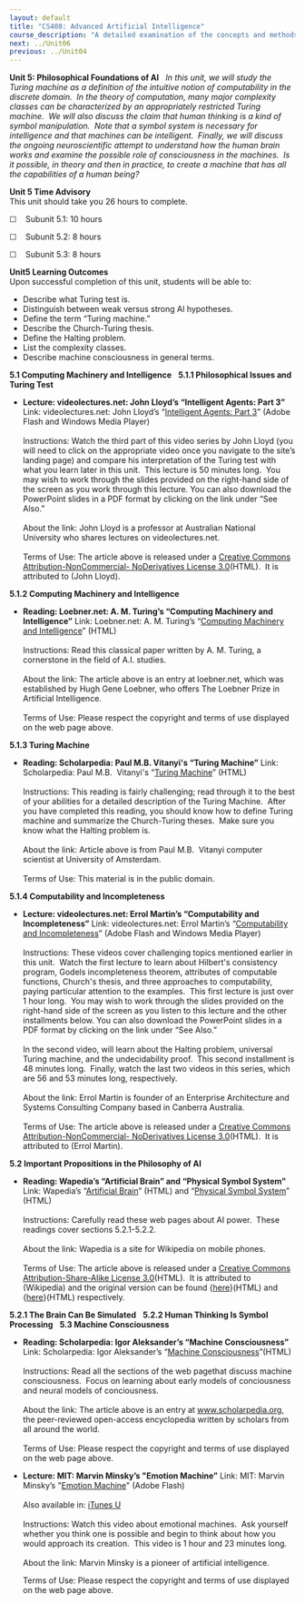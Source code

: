 ```yaml
---
layout: default
title: "CS408: Advanced Artificial Intelligence"
course_description: "A detailed examination of the concepts and methods of artificial intelligence. Topics include heuristic search procedures for general graphs, game playing strategies, resolution and rule based deduction systems, knowledge representation, and reasoning with uncertainty."
next: ../Unit06
previous: ../Unit04
---
```

**Unit 5: Philosophical Foundations of AI** <span id="5"></span> 
*In this unit, we will study the Turing machine as a definition of the
intuitive notion of computability in the discrete domain.  In the theory
of computation, many major complexity classes can be characterized by an
appropriately restricted Turing machine.  We will also discuss the claim
that human thinking is a kind of symbol manipulation.  Note that a
symbol system is necessary for intelligence and that machines can be
intelligent.  Finally, we will discuss the ongoing neuroscientific
attempt to understand how the human brain works and examine the possible
role of consciousness in the machines.  Is it possible, in theory and
then in practice, to create a machine that has all the capabilities of a
human being?*

**Unit 5 Time Advisory**  
This unit should take you 26 hours to complete.  
  
 ☐    Subunit 5.1: 10 hours

☐    Subunit 5.2: 8 hours

☐    Subunit 5.3: 8 hours

**Unit5 Learning Outcomes**  
Upon successful completion of this unit, students will be able to:

-   Describe what Turing test is.
-   Distinguish between weak versus strong AI hypotheses.
-   Define the term “Turing machine.”
-   Describe the Church-Turing thesis.
-   Define the Halting problem.
-   List the complexity classes.
-   Describe machine consciousness in general terms.

**5.1 Computing Machinery and Intelligence** <span id="5.1"></span> 
**5.1.1 Philosophical Issues and Turing Test** <span id="5.1.1"></span> 
-   **Lecture: videolectures.net: John Lloyd’s “Intelligent Agents: Part
    3”**
    Link: videolectures.net: John Lloyd’s “[Intelligent Agents: Part
    3](http://videolectures.net/ssll09_lloyd_inta/)” (Adobe Flash and
    Windows Media Player)  
        
     Instructions: Watch the third part of this video series by John
    Lloyd (you will need to click on the appropriate video once you
    navigate to the site’s landing page) and compare his interpretation
    of the Turing test with what you learn later in this unit.  This
    lecture is 50 minutes long.  You may wish to work through the slides
    provided on the right-hand side of the screen as you work through
    this lecture. You can also download the PowerPoint slides in a PDF
    format by clicking on the link under “See Also.”  
        
     About the link: John Lloyd is a professor at Australian National
    University who shares lectures on videolectures.net.  
        
     Terms of Use: The article above is released under a [Creative
    Commons Attribution-NonCommercial- NoDerivatives License
    3.0](http://creativecommons.org/licenses/by-nc-nd/3.0/)(HTML).  It
    is attributed to (John Lloyd).         

**5.1.2 Computing Machinery and Intelligence** <span id="5.1.2"></span> 
-   **Reading: Loebner.net: A. M. Turing’s “Computing Machinery and
    Intelligence”**
    Link: Loebner.net: A. M. Turing’s “[Computing Machinery and
    Intelligence](http://loebner.net/Prizef/TuringArticle.html)”
    (HTML)  
        
     Instructions: Read this classical paper written by A. M. Turing, a
    cornerstone in the field of A.I. studies.  
        
     About the link: The article above is an entry at loebner.net, which
    was established by Hugh Gene Loebner, who offers The Loebner Prize
    in Artificial Intelligence.  
        
     Terms of Use: Please respect the copyright and terms of use
    displayed on the web page above.

**5.1.3 Turing Machine** <span id="5.1.3"></span> 
-   **Reading: Scholarpedia: Paul M.B. Vitanyi's “Turing Machine”**
    Link: Scholarpedia: Paul M.B.  Vitanyi's “[Turing
    Machine](http://www.scholarpedia.org/article/Turing_machine)”
    (HTML)  
        
     Instructions: This reading is fairly challenging; read through it
    to the best of your abilities for a detailed description of the
    Turing Machine.  After you have completed this reading, you should
    know how to define Turing machine and summarize the Church-Turing
    theses.  Make sure you know what the Halting problem is.  
                  
     About the link: Article above is from Paul M.B.  Vitanyi computer
    scientist at University of Amsterdam.  
        
     Terms of Use: This material is in the public domain.

**5.1.4 Computability and Incompleteness** <span id="5.1.4"></span> 
-   **Lecture: videolectures.net: Errol Martin’s “Computability and
    Incompleteness”**
    Link: videolectures.net: Errol Martin’s “[Computability and
    Incompleteness](http://videolectures.net/ssll09_martin_cai/)” (Adobe
    Flash and Windows Media Player)  
        
     Instructions: These videos cover challenging topics mentioned
    earlier in this unit.  Watch the first lecture to learn about
    Hilbert's consistency program, Godels incompleteness theorem,
    attributes of computable functions, Church's thesis, and three
    approaches to computability, paying particular attention to the
    examples.  This first lecture is just over 1 hour long.  You may
    wish to work through the slides provided on the right-hand side of
    the screen as you listen to this lecture and the other installments
    below. You can also download the PowerPoint slides in a PDF format
    by clicking on the link under “See Also.”  
        
     In the second video, will learn about the Halting problem,
    universal Turing machine, and the undecidability proof.  This second
    installment is 48 minutes long.  Finally, watch the last two videos
    in this series, which are 56 and 53 minutes long,
    respectively.             
        
     About the link: Errol Martin is founder of an Enterprise
    Architecture and Systems Consulting Company based in Canberra
    Australia.  
        
     Terms of Use: The article above is released under a [Creative
    Commons Attribution-NonCommercial- NoDerivatives License
    3.0](http://creativecommons.org/licenses/by-nc-nd/3.0/)(HTML).  It
    is attributed to (Errol Martin).          

**5.2 Important Propositions in the Philosophy of AI** <span
id="5.2"></span> 
-   **Reading: Wapedia’s “Artificial Brain” and “Physical Symbol
    System”**
    Link: Wapedia’s “[Artificial
    Brain](http://wapedia.mobi/en/Artificial_brain)” (HTML) and
    “[Physical Symbol
    System](http://wapedia.mobi/en/Physical_symbol_system)” (HTML)  
        
     Instructions: Carefully read these web pages about AI power.  These
    readings cover sections 5.2.1-5.2.2.  
        
     About the link: Wapedia is a site for Wikipedia on mobile phones.  
        
     Terms of Use: The article above is released under a [Creative
    Commons Attribution-Share-Alike License
    3.0](http://creativecommons.org/licenses/by-sa/3.0/)(HTML).  It is
    attributed to (Wikipedia) and the original version can be found
    {[here](http://en.wikipedia.org/wiki/Artificial_brain)}(HTML) and
    {[here](http://en.wikipedia.org/wiki/Physical_symbol_system)}(HTML)
    respectively.

**5.2.1 The Brain Can Be Simulated** <span id="5.2.1"></span> 
**5.2.2 Human Thinking Is Symbol Processing** <span id="5.2.2"></span> 
**5.3 Machine Consciousness** <span id="5.3"></span> 
-   **Reading: Scholarpedia: Igor Aleksander’s “Machine Consciousness”**
    Link: Scholarpedia: Igor Aleksander’s “[Machine
    Consciousness](http://www.scholarpedia.org/article/Machine_consciousness)”(HTML)  
        
     Instructions: Read all the sections of the web pagethat discuss
    machine consciousness.  Focus on learning about early models of
    conciousness and neural models of conciousness.   
        
     About the link: The article above is an entry at
    www.scholarpedia.org, the peer-reviewed open-access encyclopedia
    written by scholars from all around the world.  
        
     Terms of Use: Please respect the copyright and terms of use
    displayed on the web page above.

-   **Lecture: MIT: Marvin Minsky’s "Emotion Machine”**
    Link: MIT: Marvin Minsky’s "[Emotion
    Machine](http://mitworld.mit.edu/video/484/)" (Adobe Flash)  
        
     Also available in: [iTunes
    U](http://deimos3.apple.com/WebObjects/Core.woa/Browse/mit.edu-dz.4267064730?i=2006197278)  
        
     Instructions: Watch this video about emotional machines.  Ask
    yourself whether you think one is possible and begin to think about
    how you would approach its creation.  This video is 1 hour and 23
    minutes long.  
        
     About the link: Marvin Minsky is a pioneer of artificial
    intelligence.  
      
     Terms of Use: Please respect the copyright and terms of use
    displayed on the web page above.


